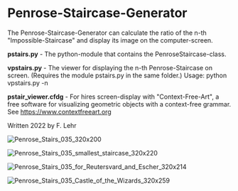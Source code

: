 # Penrose-Staircase-Generator

The Penrose-Staircase-Generator can calculate the ratio of the n-th "Impossible-Staircase" and display its image on the computer-screen.

**pstairs.py** - The python-module that contains the PenroseStaircase-class.

**vpstairs.py** - The viewer for displaying the n-th Penrose-Staircase on screen. 
                  (Requires the module pstairs.py in the same folder.)
                  Usage: python vpstairs.py -n <the n-th Penrose-Staircase>

**pstair_viewer.cfdg** - For hires screen-display with "Context-Free-Art", a free software for visualizing geometric objects with a context-free grammar. See https://www.contextfreeart.org

Written 2022 by F. Lehr

![Penrose_Stairs_035_320x200](https://user-images.githubusercontent.com/114293671/196004368-a6fc24f0-a9dc-4126-b8e4-f9d4b0c641ab.png)

![Penrose_Stairs_035_smallest_staircase_320x220](https://user-images.githubusercontent.com/114293671/196004410-ae9dc0aa-12be-460f-ae4e-5025f08f4ad5.png)

![Penrose_Stairs_035_for_Reutersvard_and_Escher_320x214](https://user-images.githubusercontent.com/114293671/196004460-57620bec-68ab-40e0-b09a-e5c4bf4a1391.png)

![Penrose_Stairs_035_Castle_of_the_Wizards_320x259](https://user-images.githubusercontent.com/114293671/196005860-287e4efa-a7d0-4256-bab7-9efc3c84fe85.png)
